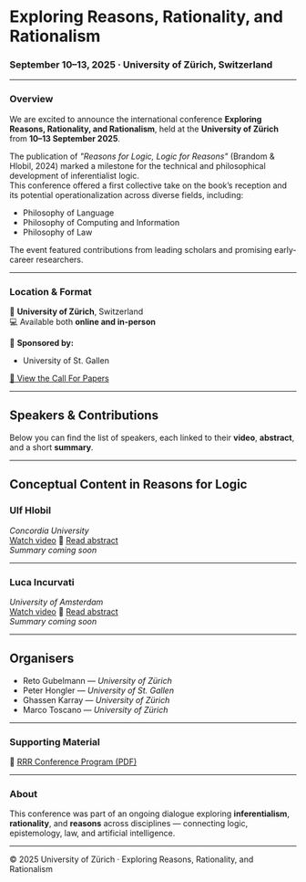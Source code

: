 # Exploring Reasons, Rationality, and Rationalism  
### September 10–13, 2025 · University of Zürich, Switzerland  

---

### Overview

We are excited to announce the international conference **Exploring Reasons, Rationality, and Rationalism**, held at the **University of Zürich** from **10–13 September 2025**.

The publication of *"Reasons for Logic, Logic for Reasons"* (Brandom & Hlobil, 2024) marked a milestone for the technical and philosophical development of inferentialist logic.  
This conference offered a first collective take on the book’s reception and its potential operationalization across diverse fields, including:

- Philosophy of Language  
- Philosophy of Computing and Information  
- Philosophy of Law  

The event featured contributions from leading scholars and promising early-career researchers.  

---

### Location & Format

📍 **University of Zürich**, Switzerland  
💻 Available both **online and in-person**  

🧭 **Sponsored by:**  
- University of St. Gallen  

[📄 View the Call For Papers](#)  

---

## Speakers & Contributions

Below you can find the list of speakers, each linked to their **video**, **abstract**, and a short **summary**. 

---
## Conceptual Content in Reasons for Logic 
### Ulf Hlobil  
*Concordia University*  
[Watch video](https://youtu.be/PPAsvhwIqyU) 📄 [Read abstract](#)  
_Summary coming soon_

---

### Luca Incurvati  
*University of Amsterdam*  
[Watch video](#) 📄 [Read abstract](#)  
_Summary coming soon_


---

## Organisers

- Reto Gubelmann — *University of Zürich*  
- Peter Hongler — *University of St. Gallen*  
- Ghassen Karray — *University of Zürich*  
- Marco Toscano — *University of Zürich*  

---

### Supporting Material

📎 [RRR Conference Program (PDF)](RRR%20Conference%20Program.pdf)

---

### About

This conference was part of an ongoing dialogue exploring **inferentialism**, **rationality**, and **reasons** across disciplines — connecting logic, epistemology, law, and artificial intelligence.

---

© 2025 University of Zürich · Exploring Reasons, Rationality, and Rationalism  
 
